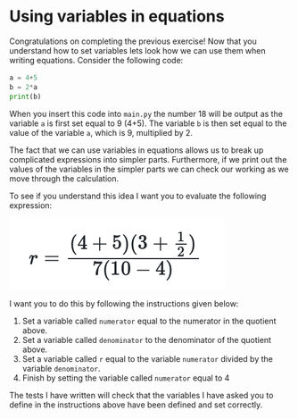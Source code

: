 # Using variables in equations

Congratulations on completing the previous exercise!  Now that you understand how to set variables lets look how we can use them when writing equations.  Consider the following code:

```python
a = 4+5
b = 2*a
print(b)
```

When you insert this code into `main.py` the number 18 will be output as the variable `a` is first set equal to 9 (4+5).  The variable `b` is then set equal to the value of the variable `a`, which is 9, multiplied by 2.

The fact that we can use variables in equations allows us to break up complicated expressions into simpler parts.  Furthermore, if we print out the values of the variables in the simpler parts we can check our working as we move through the calculation.

To see if you understand this idea I want you to evaluate the following expression:

![](equation.png)

I want you to do this by following the instructions given below:

1. Set a variable called `numerator` equal to the numerator in the quotient above.
2. Set a variable called `denominator` to the denominator of the quotient above. 
3. Set a variable called `r` equal to the variable `numerator` divided by the variable `denominator`. 
4. Finish by setting the variable called `numerator` equal to 4

The tests I have written will check that the variables I have asked you to define in the instructions above have been defined and set correctly. 
